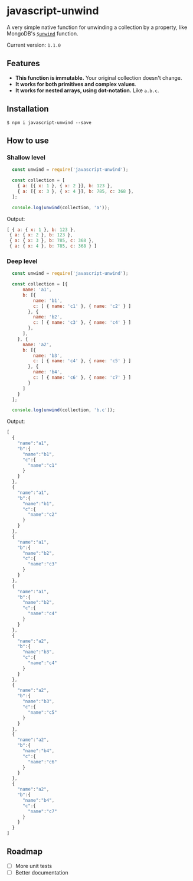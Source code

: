 # javascript-unwind
A very simple native function for unwinding a collection by a property, like MongoDB's [`$unwind`](https://docs.mongodb.com/manual/reference/operator/aggregation/unwind/) function.

Current version: `1.1.0`

## Features
* **This function is immutable.** Your original collection doesn't change.
* **It works for both primitives and complex values**.
* **It works for nested arrays, using dot-notation.** Like `a.b.c`.

## Installation

```
$ npm i javascript-unwind --save
```

## How to use

### Shallow level

```javascript
  const unwind = require('javascript-unwind');

  const collection = [
    { a: [{ x: 1 }, { x: 2 }], b: 123 },
    { a: [{ x: 3 }, { x: 4 }], b: 785, c: 368 },
  ];

  console.log(unwind(collection, 'a'));
```

Output:

```javascript
[ { a: { x: 1 }, b: 123 },
 { a: { x: 2 }, b: 123 },
 { a: { x: 3 }, b: 785, c: 368 },
 { a: { x: 4 }, b: 785, c: 368 } ]
```

### Deep level

```javascript
  const unwind = require('javascript-unwind');

  const collection = [{ 
      name: 'a1', 
      b: [{ 
          name: 'b1', 
          c: [ { name: 'c1' }, { name: 'c2' } ] 
        }, { 
          name: 'b2', 
          c: [ { name: 'c3' }, { name: 'c4' } ] 
        }, 
      ], 
    }, { 
      name: 'a2', 
      b: [{ 
          name: 'b3', 
          c: [ { name: 'c4' }, { name: 'c5' } ]
        }, { 
          name: 'b4',
          c: [ { name: 'c6' }, { name: 'c7' } ] 
        }
      ]
    }
  ];

  console.log(unwind(collection, 'b.c'));
```
Output:

```javascript
[
  {
    "name":"a1",
    "b":{
      "name":"b1",
      "c":{
        "name":"c1"
      }
    }
  },
  {
    "name":"a1",
    "b":{
      "name":"b1",
      "c":{
        "name":"c2"
      }
    }
  },
  {
    "name":"a1",
    "b":{
      "name":"b2",
      "c":{
        "name":"c3"
      }
    }
  },
  {
    "name":"a1",
    "b":{
      "name":"b2",
      "c":{
        "name":"c4"
      }
    }
  },
  {
    "name":"a2",
    "b":{
      "name":"b3",
      "c":{
        "name":"c4"
      }
    }
  },
  {
    "name":"a2",
    "b":{
      "name":"b3",
      "c":{
        "name":"c5"
      }
    }
  },
  {
    "name":"a2",
    "b":{
      "name":"b4",
      "c":{
        "name":"c6"
      }
    }
  },
  {
    "name":"a2",
    "b":{
      "name":"b4",
      "c":{
        "name":"c7"
      }
    }
  }
]
```

## Roadmap

- [ ] More unit tests
- [ ] Better documentation
